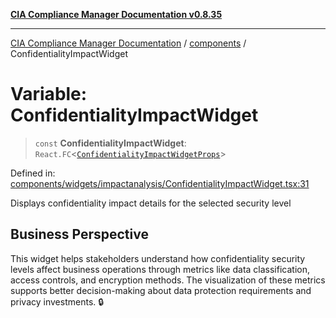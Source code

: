 [**CIA Compliance Manager Documentation v0.8.35**](../../README.md)

***

[CIA Compliance Manager Documentation](../../modules.md) / [components](../README.md) / ConfidentialityImpactWidget

# Variable: ConfidentialityImpactWidget

> `const` **ConfidentialityImpactWidget**: `React.FC`\<[`ConfidentialityImpactWidgetProps`](../widgets/impactanalysis/ConfidentialityImpactWidget/interfaces/ConfidentialityImpactWidgetProps.md)\>

Defined in: [components/widgets/impactanalysis/ConfidentialityImpactWidget.tsx:31](https://github.com/Hack23/cia-compliance-manager/blob/b297770fc62abf558e2711cd029bbbe74e6c5cfb/src/components/widgets/impactanalysis/ConfidentialityImpactWidget.tsx#L31)

Displays confidentiality impact details for the selected security level

## Business Perspective

This widget helps stakeholders understand how confidentiality security levels
affect business operations through metrics like data classification, access controls,
and encryption methods. The visualization of these metrics supports better decision-making
about data protection requirements and privacy investments. 🔒
